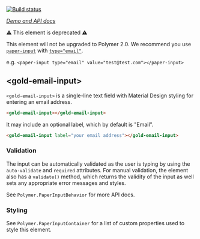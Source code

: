 
<!---

This README is automatically generated from the comments in these files:
gold-email-input.html

Edit those files, and our readme bot will duplicate them over here!
Edit this file, and the bot will squash your changes :)

The bot does some handling of markdown. Please file a bug if it does the wrong
thing! https://github.com/PolymerLabs/tedium/issues

-->

[![Build status](https://travis-ci.org/PolymerElements/gold-email-input.svg?branch=master)](https://travis-ci.org/PolymerElements/gold-email-input)

_[Demo and API docs](https://elements.polymer-project.org/elements/gold-email-input)_

⚠️ This element is deprecated ⚠️

This element will not be upgraded to Polymer 2.0. We recommend you use [`paper-input`](https://github.com/PolymerElements/paper-input) with [`type="email"`](https://www.webcomponents.org/element/PolymerElements/paper-input/elements/paper-input#property-type).

e.g. `<paper-input type="email" value="test@test.com"></paper-input>`

## &lt;gold-email-input&gt;

`<gold-email-input>` is a single-line text field with Material Design styling
for entering an email address.

```html
<gold-email-input></gold-email-input>
```

It may include an optional label, which by default is "Email".

```html
<gold-email-input label="your email address"></gold-email-input>
```

### Validation

The input can be automatically validated as the user is typing by using
the `auto-validate` and `required` attributes. For manual validation, the
element also has a `validate()` method, which returns the validity of the
input as well sets any appropriate error messages and styles.

See `Polymer.PaperInputBehavior` for more API docs.

### Styling

See `Polymer.PaperInputContainer` for a list of custom properties used to
style this element.


